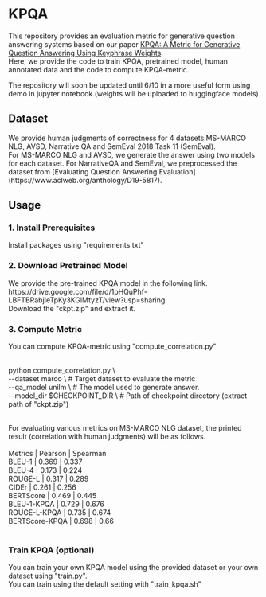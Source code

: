 # KPQA

This repository provides an evaluation metric for generative question answering systems based on our paper [KPQA: A Metric for Generative Question Answering Using Keyphrase Weights](https://arxiv.org/abs/2005.00192). <br> Here, we provide the code to train KPQA, pretrained model, human annotated data and the code to compute KPQA-metric.

The repository will soon be updated until 6/10 in a more useful form using demo in jupyter notebook.(weights will be uploaded to huggingface models)

<h2> Dataset </h2>
We provide human judgments of correctness for 4 datasets:MS-MARCO NLG, AVSD, Narrative QA and SemEval 2018 Task 11 (SemEval). <br>
For MS-MARCO NLG and AVSD, we generate the answer using two models for each dataset.
For NarrativeQA and SemEval, we preprocessed the dataset from [Evaluating Question Answering Evaluation](https://www.aclweb.org/anthology/D19-5817). <br>

<h2> Usage </h2>

<h3> 1. Install Prerequisites </h3>
Install packages using "requirements.txt"

<h3> 2. Download Pretrained Model </h3>
We provide the pre-trained KPQA model in the following link. <br>
https://drive.google.com/file/d/1pHQuPhf-LBFTBRabjIeTpKy3KGlMtyzT/view?usp=sharing <br>
Download the "ckpt.zip" and extract it.

<h3> 3. Compute Metric </h3>
You can compute KPQA-metric using "compute_correlation.py" <br><br>

python compute_correlation.py \ <br>
  --dataset marco \ # Target dataset to evaluate the metric <br>
  --qa_model unilm \ # The model used to generate answer. <br>
  --model_dir $CHECKPOINT_DIR \ # Path of checkpoint directory (extract path of "ckpt.zip") <br><br>

For evaluating various metrics on MS-MARCO NLG dataset, the printed result (correlation with human judgments) will be as follows. <br><br>
Metrics         | Pearson    | Spearman <br>
BLEU-1          | 0.369      | 0.337 <br>
BLEU-4          | 0.173      | 0.224 <br>
ROUGE-L         | 0.317      | 0.289 <br>
CIDEr           | 0.261      | 0.256 <br>
BERTScore       | 0.469      | 0.445 <br>
BLEU-1-KPQA     | 0.729      | 0.676 <br>
ROUGE-L-KPQA    | 0.735      | 0.674 <br>
BERTScore-KPQA  | 0.698      | 0.66 <br><br>

<h3> Train KPQA (optional) </h3>
You can train your own KPQA model using the provided dataset or your own dataset using "train.py".<br>
You can train using the default setting with "train_kpqa.sh"
